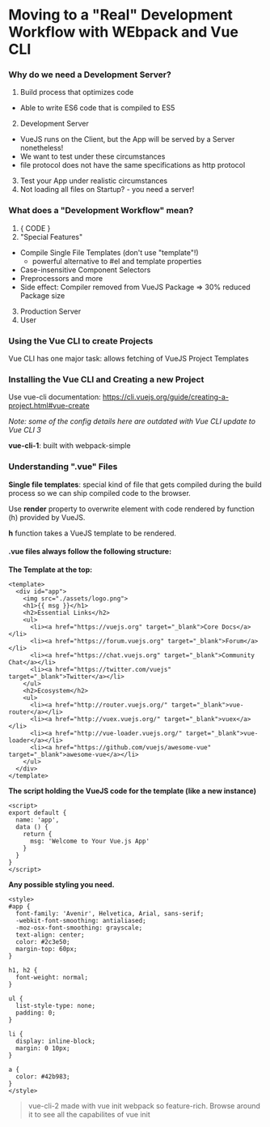 # Moving to a "Real" Development Workflow with WEbpack and Vue CLI


### Why do we need a Development Server?

1. Build process that optimizes code
  - Able to write ES6 code that is compiled to ES5
2. Development Server
  - VueJS runs on the Client, but the App will be served by a Server nonetheless!
  - We want to test under these circumstances
  - file protocol does not have the same specifications as http protocol
3. Test your App under realistic circumstances
4. Not loading all files on Startup? - you need a server!


### What does a "Development Workflow" mean?

1. { CODE }
2. "Special Features"
  - Compile Single File Templates (don't use "template"!)
    - powerful alternative to #el and template properties
  - Case-insensitive Component Selectors
  - Preprocessors and more
  - Side effect: Compiler removed from VueJS Package => 30% reduced Package size
3. Production Server
4. User


### Using the Vue CLI to create Projects

Vue CLI has one major task: allows fetching of VueJS Project Templates


### Installing the Vue CLI and Creating a new Project

Use vue-cli documentation: <a href="https://cli.vuejs.org/guide/creating-a-project.html#vue-create">https://cli.vuejs.org/guide/creating-a-project.html#vue-create</a>

*Note: some of the config details here are outdated with Vue CLI update to Vue CLI 3*


**vue-cli-1**: built with webpack-simple


### Understanding ".vue" Files

**Single file templates**: special kind of file that gets compiled during the build process so we can ship compiled code to the browser.

Use **render** property to overwrite element with code rendered by function (h) provided by VueJS.

**h** function takes a VueJS template to be rendered.

#### .vue files always follow the following structure:

**The Template at the top:**
```
<template>
  <div id="app">
    <img src="./assets/logo.png">
    <h1>{{ msg }}</h1>
    <h2>Essential Links</h2>
    <ul>
      <li><a href="https://vuejs.org" target="_blank">Core Docs</a></li>
      <li><a href="https://forum.vuejs.org" target="_blank">Forum</a></li>
      <li><a href="https://chat.vuejs.org" target="_blank">Community Chat</a></li>
      <li><a href="https://twitter.com/vuejs" target="_blank">Twitter</a></li>
    </ul>
    <h2>Ecosystem</h2>
    <ul>
      <li><a href="http://router.vuejs.org/" target="_blank">vue-router</a></li>
      <li><a href="http://vuex.vuejs.org/" target="_blank">vuex</a></li>
      <li><a href="http://vue-loader.vuejs.org/" target="_blank">vue-loader</a></li>
      <li><a href="https://github.com/vuejs/awesome-vue" target="_blank">awesome-vue</a></li>
    </ul>
  </div>
</template>
```

**The script holding the VueJS code for the template (like a new instance)**
```
<script>
export default {
  name: 'app',
  data () {
    return {
      msg: 'Welcome to Your Vue.js App'
    }
  }
}
</script>
```

**Any possible styling you need.**
```
<style>
#app {
  font-family: 'Avenir', Helvetica, Arial, sans-serif;
  -webkit-font-smoothing: antialiased;
  -moz-osx-font-smoothing: grayscale;
  text-align: center;
  color: #2c3e50;
  margin-top: 60px;
}

h1, h2 {
  font-weight: normal;
}

ul {
  list-style-type: none;
  padding: 0;
}

li {
  display: inline-block;
  margin: 0 10px;
}

a {
  color: #42b983;
}
</style>
```

>vue-cli-2 made with vue init webpack so feature-rich. Browse around it to see all the capabilites of vue init